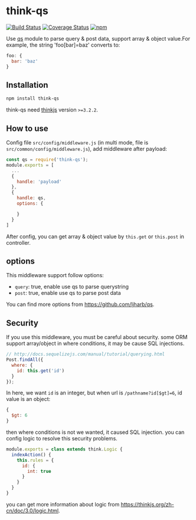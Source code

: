 # think-qs

[![Build Status](https://travis-ci.org/thinkjs/think-qs.svg?branch=master)](https://travis-ci.org/thinkjs/think-qs)
[![Coverage Status](https://coveralls.io/repos/github/thinkjs/think-qs/badge.svg)](https://coveralls.io/github/thinkjs/think-qs)
[![npm](https://img.shields.io/npm/v/think-qs.svg)](https://www.npmjs.com/package/think-qs)

Use [qs](https://github.com/ljharb/qs) module to parse query & post data, support array & object value.For example, the string 'foo[bar]=baz' converts to: 

```js
foo: {
  bar: 'baz'
}
```


## Installation

```sh
npm install think-qs
```

think-qs need [thinkjs](https://github.com/thinkjs/thinkjs) version `>=3.2.2`.

## How to use

Config file `src/config/middleware.js` (in multi mode, file is `src/common/config/middleware.js`), add middleware after payload:

```js
const qs = require('think-qs');
module.exports = [
  ...
  {
    handle: 'payload'
  },
  {
    handle: qs,
    options: {

    }
  }
]
```

After config, you can get array & object value by `this.get` or `this.post` in controller.

## options

This middleware support follow options:

* `query`: true, enable use qs to parse querystring
* `post`: true, enable use qs to parse post data

You can find more options from https://github.com/ljharb/qs.

## Security

If you use this middleware, you must be careful about security. some ORM support array/object in where conditions, it may be cause SQL injections.

```js
// http://docs.sequelizejs.com/manual/tutorial/querying.html
Post.findAll({
  where: {
    id: this.get('id')
  }
});
```
In here, we want `id` is an integer, but when url is `/pathname?id[$gt]=6`, id value is an object:

```js
{
  $gt: 6
}
```

then where conditions is not we wanted, it caused SQL injection. you can config logic to resolve this security problems.

```js
module.exports = class extends think.Logic {
  indexAction() {
    this.rules = {
      id: {
        int: true
      }
    }
  }
}
```
you can get more information about logic from https://thinkjs.org/zh-cn/doc/3.0/logic.html.